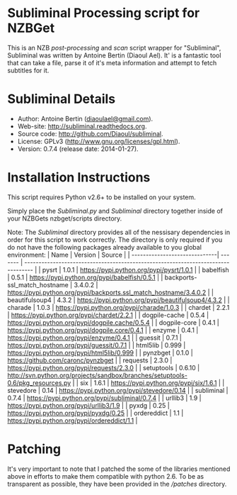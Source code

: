 Subliminal Processing script for NZBGet
=======================================
This is an NZB  _post-processing_ and _scan_ script wrapper for "Subliminal",
Subliminal was written by Antoine Bertin (Diaoul Ael). It' is a fantastic
tool that can take a file, parse it of it's meta information and attempt
to fetch subtitles for it.

Subliminal Details
==================
* Author: Antoine Bertin (diaoulael@gmail.com).
* Web-site: http://subliminal.readthedocs.org.
* Source code: http://github.com/Diaoul/subliminal.
* License: GPLv3 (http://www.gnu.org/licenses/gpl.html).
* Version: 0.7.4 (release date: 2014-01-27).

Installation Instructions
=========================
This script requires Python v2.6+ to be installed on your system.

Simply place the _Subliminal.py_ and _Subliminal_ directory together inside
of your NZBGets nzbget/scripts directory.

Note: The _Subliminal_ directory provides all of the nessisary dependencies
in order for this script to work correctly. The directory is only required
if you do not have the following packages already available to you global
environment:
| Name                          | Version | Source                                                                            |
| ------------------------------| ------- | --------------------------------------------------------------------------------- |
| pysrt                         | 1.0.1   | https://pypi.python.org/pypi/pysrt/1.0.1                                          |
| babelfish                     | 0.5.1   | https://pypi.python.org/pypi/babelfish/0.5.1                                      |
| backports-ssl_match_hostname  | 3.4.0.2 | https://pypi.python.org/pypi/backports.ssl_match_hostname/3.4.0.2                 |
| beautifulsoup4                | 4.3.2   | https://pypi.python.org/pypi/beautifulsoup4/4.3.2                                 |
| charade                       | 1.0.3   | https://pypi.python.org/pypi/charade/1.0.3                                        |
| chardet                       | 2.2.1   | https://pypi.python.org/pypi/chardet/2.2.1                                        |
| dogpile-cache                 | 0.5.4   | https://pypi.python.org/pypi/dogpile.cache/0.5.4                                  |
| dogpile-core                  | 0.4.1   | https://pypi.python.org/pypi/dogpile.core/0.4.1                                   |
| enzyme                        | 0.4.1   | https://pypi.python.org/pypi/enzyme/0.4.1                                         |
| guessit                       | 0.7.1   | https://pypi.python.org/pypi/guessit/0.7.1                                        |
| html5lib                      | 0.999   | https://pypi.python.org/pypi/html5lib/0.999                                       |
| pynzbget                      | 0.1.0   | https://github.com/caronc/pynzbget                                                |
| requests                      | 2.3.0   | https://pypi.python.org/pypi/requests/2.3.0                                       |
| setuptools                    | 0.6.10  | http://svn.python.org/projects/sandbox/branches/setuptools-0.6/pkg_resources.py   |
| six                           | 1.6.1   | https://pypi.python.org/pypi/six/1.6.1                                            |
| stevedore                     | 0.14    | https://pypi.python.org/pypi/stevedore/0.14                                       |
| subliminal                    | 0.7.4   | https://pypi.python.org/pypi/subliminal/0.7.4                                     |
| urllib3                       | 1.9     | https://pypi.python.org/pypi/urllib3/1.9                                          |
| pyxdg                         | 0.25    | https://pypi.python.org/pypi/pyxdg/0.25                                           |
| ordereddict                   | 1.1     | https://pypi.python.org/pypi/ordereddict/1.1                                      |

Patching
========
It's very important to note that I patched the some of the libraries mentioned
above in efforts to make them compatible with python 2.6. To be as transparent
as possible, they have been provided in the _/patches_ directory.
